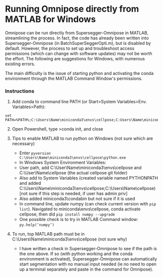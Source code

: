 # Running Omnipose directly from MATLAB for Windows

Omnipose can be run directly from Supersegger-Omnipose in MATLAB, streamlining the process. In fact, the code has already been written into Supersegger-Omnipose (in BatchSuperSeggerOpti.m), but is disabled by default. However, the process to set up and troubleshoot access permissions (which can change with software updates) may not be worth the effort. The following are suggestions for Windows, with numerous existing errors.

The main difficulty is the issue of starting python and activating the conda environment through the MATLAB Command Window's permissions. 

### Instructions
1. Add conda to command line PATH (or Start>System Variables>Env. Variables>Path): 
``` 
set PATH=%PATH%;C:\Users\Name\miniconda3\envs\cellpose;C:Users\Name\miniconda3\condabin 
```

2. Open Powershell, type >conda init, and close 

3. Tips to enable MATLAB to run python on Windows (not sure which are necessary)
   - Enter ` pyversion C:\Users\Name\miniconda3\envs\cellpose\python.exe ` 
   - In Windows System Environment Variables:
	* User path, add C:\User\Name\miniconda3\envs\cellpose and C:\User\Name\cellpose (the actual cellpose git folder)
	* Also add to System Variables (created variable named PYTHONPATH and added C:\Users\Name\miniconda3\envs\cellpose;C:\Users\Name\cellpose) [not sure if this step is needed, if user has admin priv]
	* Also added miniconda3\condabin but not sure if it is used
   - In command line, update numpy (can check current version with ` pip list `). Navigated to miniconda\envs\cellpose, conda activate cellpose, then did ` pip install numpy --upgrade `
   - One possible check is to try in MATLAB Command window: ` py.help(‘numpy’) `

4. To run, top MATLAB path must be in C:\Users\Name\miniconda3\envs\cellpose (not sure why)
   - I have written a check in Supersegger-Omnipose to see if the path is the one above. If so (with python working and the conda environment is activated), Supersegger-Omnipose can automatically start segmentation with no manual input needed (ie no need to open up a terminal separately and paste in the command for Omnipose).












